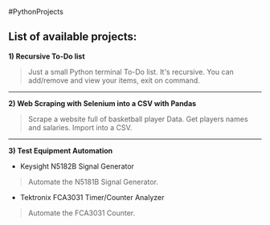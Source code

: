 #PythonProjects


## List of available projects:

**1) Recursive To-Do list**

 >Just a small Python terminal To-Do list.
 It's recursive.
 You can add/remove and view your items, exit on command.

---

**2) Web Scraping with Selenium into a CSV with Pandas**
 
 >Scrape a website full of basketball player Data.
 Get players names and salaries.
 Import into a CSV.
 
 ---
 
 **3) Test Equipment Automation**
 - Keysight N5182B Signal Generator
 
 >Automate the N5181B Signal Generator.
 
 - Tektronix FCA3031 Timer/Counter Analyzer
 
 >Automate the FCA3031 Counter.

